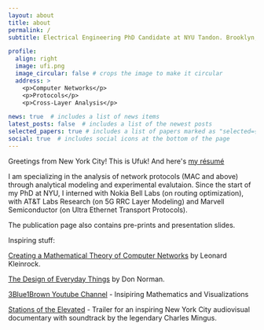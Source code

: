 ```yaml
---
layout: about
title: about
permalink: /
subtitle: Electrical Engineering PhD Candidate at NYU Tandon. Brooklyn, NY.

profile:
  align: right
  image: ufi.png
  image_circular: false # crops the image to make it circular
  address: >
    <p>Computer Networks</p>
    <p>Protocols</p>
    <p>Cross-Layer Analysis</p>

news: true  # includes a list of news items
latest_posts: false  # includes a list of the newest posts
selected_papers: true # includes a list of papers marked as "selected={true}"
social: true  # includes social icons at the bottom of the page
---
```


Greetings from New York City! This is Ufuk! And here's [my résumé](assets/pdf/Ufuk_Usubutun_Resume.pdf)

I am specializing in the analysis of network protocols (MAC and above) through analytical modeling and experimental evalutaion. Since the start of my PhD at NYU, I interned with Nokia Bell Labs (on routing optimization), with AT&T Labs Research (on 5G RRC Layer Modeling) and Marvell Semiconductor (on Ultra Ethernet Transport Protocols).

The publication page also contains pre-prints and presentation slides.

Inspiring stuff:

[Creating a Mathematical Theory of Computer Networks](https://www.researchgate.net/publication/220244226_Creating_a_Mathematical_Theory_of_Computer_Networks) by Leonard Kleinrock.

[The Design of Everyday Things](https://www.amazon.com/Design-Everyday-Things-Revised-Expanded/dp/0465050654) by Don Norman.

[3Blue1Brown Youtube Channel](https://www.youtube.com/@3blue1brown) - Insipiring Mathematics and Visualizations

[Stations of the Elevated](https://www.youtube.com/watch?v=J0iqF6A4vRI) - Trailer for an inspiring New York City audiovisual documentary with soundtrack by the legendary Charles Mingus.

<!---
your comment goes here
and here
Write your biography here. Tell the world about yourself. Link to your favorite [subreddit](http://reddit.com). You can put a picture in, too. The code is already in, just name your picture `prof_pic.jpg` and put it in the `img/` folder.

Put your address / P.O. box / other info right below your picture. You can also disable any of these elements by editing `profile` property of the YAML header of your `_pages/about.md`. Edit `_bibliography/papers.bib` and Jekyll will render your [publications page](/al-folio/publications/) automatically.

Link to your social media connections, too. This theme is set up to use [Font Awesome icons](http://fortawesome.github.io/Font-Awesome/) and [Academicons](https://jpswalsh.github.io/academicons/), like the ones below. Add your Facebook, Twitter, LinkedIn, Google Scholar, or just disable all of them.
-->
